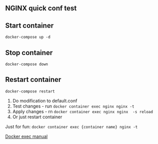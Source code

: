 ## NGINX quick conf test ##

## Start container ##
```docker-compose up -d```

## Stop container ##
```docker-compose down```

## Restart container ##
```docker-compose restart```

1. Do modification to default.conf
2. Test changes - run ```docker container exec nginx nginx -t```
3. Apply changes - rn ```docker container exec nginx nginx  -s reload```
4. Or just restart container



Just for fun:
```docker container exec {container name} nginx -t```

[Docker exec manual](https://docs.docker.com/engine/reference/commandline/exec/)